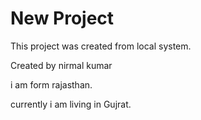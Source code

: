 # New Project

This project was created from local system.

Created by nirmal kumar

i am form rajasthan.

currently i am living in Gujrat.
